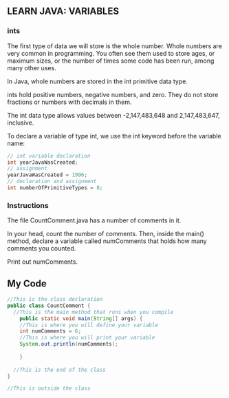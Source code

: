 ## LEARN JAVA: VARIABLES

### ints

The first type of data we will store is the whole number. Whole numbers are very common in programming. You often see them used to store ages, or maximum sizes, or the number of times some code has been run, among many other uses.

In Java, whole numbers are stored in the int primitive data type.

ints hold positive numbers, negative numbers, and zero. They do not store fractions or numbers with decimals in them.

The int data type allows values between -2,147,483,648 and 2,147,483,647, inclusive.

To declare a variable of type int, we use the int keyword before the variable name:
```java
// int variable declaration
int yearJavaWasCreated;
// assignment
yearJavaWasCreated = 1996;
// declaration and assignment
int numberOfPrimitiveTypes = 8;
```
### Instructions

The file CountComment.java has a number of comments in it.

In your head, count the number of comments. Then, inside the main() method, declare a variable called numComments that holds how many comments you counted.

Print out numComments.

## My Code
```java
//This is the class declaration
public class CountComment {
  //This is the main method that runs when you compile
	public static void main(String[] args) {
    //This is where you will define your variable
    int numComments = 6;
    //This is where you will print your variable
    System.out.println(numComments);
    
	}
  
  //This is the end of the class
}

//This is outside the class
```
